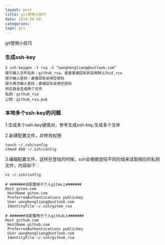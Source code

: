 ```yaml
---
layout: post
title: git使用小技巧
date: 2019-08-08
categories: 
tags: git
---
```

git使用小技巧

### 生成ssh-key

```
$ ssh-keygen -t rsa -C “wanghengliang@outlook.com”
提示输入文件名称：github_rsa，或者直接回车则采用默认为id_rsa
提示输入密码：直接回车采用空密码
提示再次输入密码：直接回车采用空密码
然后就会生成两个文件
私钥：github_rsa
公钥：github_rsa.pub
```

### 本地多个ssh-key的问题

1.生成多个ssh-key键值对，参考生成ssh-key,生成多个文件

2.新建配置文件，并修改权限

```
touch ~/.ssh/config
chmod 600 ~/.ssh/config
```

3.编辑配置文件，这样在登陆的时候，ssh会根据登陆不同的域来读取相应的私钥文件，内容如下：

```
vi ~/.ssh/config

# #######该配置用于个人gitee上#######
Host gitee.com
 HostName gitee.com
 PreferredAuthentications publickey
 User wanghengliang@outlook.com
 IdentityFile ~/.ssh/gitee_rsa

# #######该配置用于个人github上#######
Host github.com
 HostName github.com
 PreferredAuthentications publickey
 User wanghengliang@outlook.com
 IdentityFile ~/.ssh/github_rsa
```